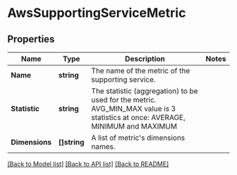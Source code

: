 # AwsSupportingServiceMetric

## Properties

Name | Type | Description | Notes
------------ | ------------- | ------------- | -------------
**Name** | **string** | The name of the metric of the supporting service. | 
**Statistic** | **string** | The statistic (aggregation) to be used for the metric. AVG_MIN_MAX value is 3 statistics at once: AVERAGE, MINIMUM and MAXIMUM | 
**Dimensions** | **[]string** | A list of metric&#39;s dimensions names. | 

[[Back to Model list]](../README.md#documentation-for-models) [[Back to API list]](../README.md#documentation-for-api-endpoints) [[Back to README]](../README.md)


